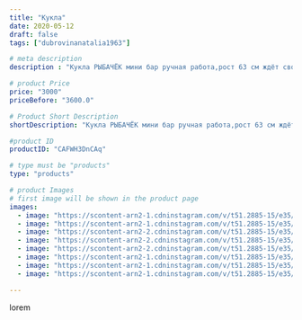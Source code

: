 ```yaml
---
title: "Кукла"
date: 2020-05-12
draft: false
tags: ["dubrovinanatalia1963"]

# meta description
description : "Кукла РЫБАЧЁК мини бар ручная работа,рост 63 см ждёт своего хозяина.Обращаться в директ."

# product Price
price: "3000"
priceBefore: "3600.0"

# Product Short Description
shortDescription: "Кукла РЫБАЧЁК мини бар ручная работа,рост 63 см ждёт своего хозяина.Обращаться в директ."

#product ID
productID: "CAFWH3DnCAq"

# type must be "products"
type: "products"

# product Images
# first image will be shown in the product page
images:
  - image: "https://scontent-arn2-1.cdninstagram.com/v/t51.2885-15/e35/97245699_2808532656047258_3593521118692227997_n.jpg?_nc_ht=scontent-arn2-1.cdninstagram.com&_nc_cat=102&_nc_ohc=sAEWmDpz6REAX-IDStq&se=7&tp=1&oh=2e8426097a7a770b4e8bf84ccab7c1f1&oe=606196FF&ig_cache_key=MjMwNzM0NzY3Nzc1ODQyMTQ4OQ%3D%3D.2"
  - image: "https://scontent-arn2-1.cdninstagram.com/v/t51.2885-15/e35/96295857_4035178743166605_3713072557932898196_n.jpg?_nc_ht=scontent-arn2-1.cdninstagram.com&_nc_cat=109&_nc_ohc=-KlyEQRt9SQAX-LO6sZ&se=7&tp=1&oh=bb69b1fef5f0728694c6ea856f7a5690&oe=605E13D3&ig_cache_key=MjMwNzM0NzY3Nzc3NTI1NDEzMg%3D%3D.2"
  - image: "https://scontent-arn2-2.cdninstagram.com/v/t51.2885-15/e35/97171680_1149734282035373_6226411941973884518_n.jpg?_nc_ht=scontent-arn2-2.cdninstagram.com&_nc_cat=105&_nc_ohc=yRqCJmKUKswAX9Hvgrd&se=7&tp=1&oh=942d7fb83fbbf03dd8a18bf3ffdbeab2&oe=606049F2&ig_cache_key=MjMwNzM0NzY3Nzc4MzU1OTcxOA%3D%3D.2"
  - image: "https://scontent-arn2-2.cdninstagram.com/v/t51.2885-15/e35/96266361_670719443748368_8330825051106566050_n.jpg?_nc_ht=scontent-arn2-2.cdninstagram.com&_nc_cat=108&_nc_ohc=JgTrqQ-dFf4AX9veQEz&se=7&tp=1&oh=29cd0337349866c5dc1b58ed5fc59886&oe=605E3111&ig_cache_key=MjMwNzM0NzY3Nzc0MTY1OTMzOQ%3D%3D.2"
  - image: "https://scontent-arn2-2.cdninstagram.com/v/t51.2885-15/e35/96405863_263668951448120_4610988165013988264_n.jpg?_nc_ht=scontent-arn2-2.cdninstagram.com&_nc_cat=108&_nc_ohc=Z_E9XNjh2YwAX9GdJRA&se=7&tp=1&oh=a2968da0f7b26154d3b6c7d52192ba07&oe=6060487E&ig_cache_key=MjMwNzM0NzY3Nzc2NjkwMDI1NQ%3D%3D.2"
  - image: "https://scontent-arn2-1.cdninstagram.com/v/t51.2885-15/e35/97141311_594921144563425_581880649748297037_n.jpg?_nc_ht=scontent-arn2-1.cdninstagram.com&_nc_cat=101&_nc_ohc=xMDUXn1nMN0AX-uYTEa&se=7&tp=1&oh=73cfe5d85a666816d0df6f2b47a4ebeb&oe=605F9311&ig_cache_key=MjMwNzM0NzY3Nzc4Mzc0Mjk0Mw%3D%3D.2"
  - image: "https://scontent-arn2-1.cdninstagram.com/v/t51.2885-15/e35/97289075_247721122970830_1798106618497183183_n.jpg?_nc_ht=scontent-arn2-1.cdninstagram.com&_nc_cat=110&_nc_ohc=2QxOCsHXzPQAX-RYbzE&se=7&tp=1&oh=c0d5d6da6dcde2384fd280b54894ebf7&oe=60607286&ig_cache_key=MjMwNzM0NzY3Nzc1ODM4MzEzMw%3D%3D.2"
  - image: "https://scontent-arn2-1.cdninstagram.com/v/t51.2885-15/e35/97265288_106571564292274_5002838423822840562_n.jpg?_nc_ht=scontent-arn2-1.cdninstagram.com&_nc_cat=110&_nc_ohc=s3j45EIWmeAAX-PSjTL&se=7&tp=1&oh=7b1550e64976d8cc5f378d15b9279ec0&oe=6060A217&ig_cache_key=MjMwNzM0NzY3Nzc3NTMyNzg5NQ%3D%3D.2"

---
```

lorem
